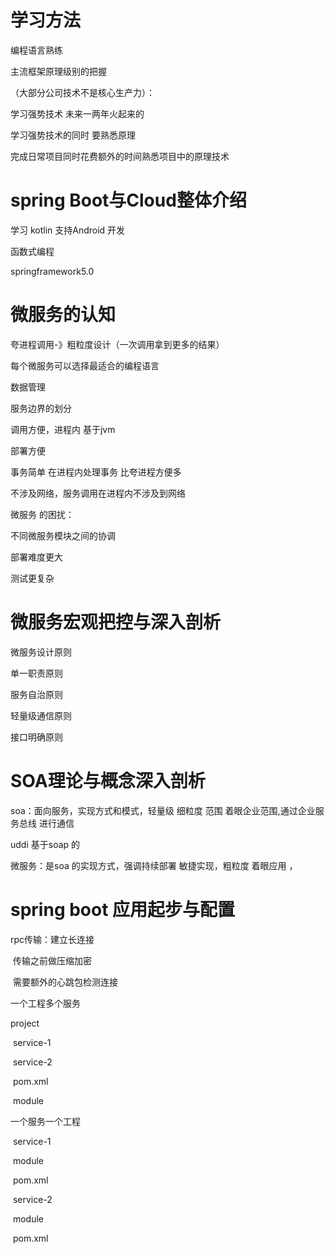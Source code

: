 # 学习方法

编程语言熟练

主流框架原理级别的把握

（大部分公司技术不是核心生产力）：

学习强势技术  未来一两年火起来的

学习强势技术的同时 要熟悉原理

完成日常项目同时花费额外的时间熟悉项目中的原理技术

# spring Boot与Cloud整体介绍



学习 kotlin 支持Android 开发

函数式编程

springframework5.0 

# 微服务的认知

夸进程调用-》粗粒度设计（一次调用拿到更多的结果）

每个微服务可以选择最适合的编程语言

数据管理

服务边界的划分





调用方便，进程内 基于jvm

部署方便    

事务简单    在进程内处理事务 比夸进程方便多

不涉及网络，服务调用在进程内不涉及到网络 

微服务 的困扰：

不同微服务模块之间的协调

部署难度更大

测试更复杂



# 微服务宏观把控与深入剖析

微服务设计原则

单一职责原则

服务自治原则

轻量级通信原则

接口明确原则

# SOA理论与概念深入剖析

soa：面向服务，实现方式和模式，轻量级 细粒度   范围 着眼企业范围,通过企业服务总线 进行通信

uddi  基于soap 的

微服务：是soa 的实现方式，强调持续部署 敏捷实现，粗粒度  着眼应用 ，



# spring boot 应用起步与配置





 rpc传输：建立长连接

​                 传输之前做压缩加密

​                 需要额外的心跳包检测连接





一个工程多个服务

project

​            service-1

​            service-2

​               pom.xml

​                module



一个服务一个工程

​        service-1

​              module

​              pom.xml

​      service-2

​              module

​              pom.xml








































